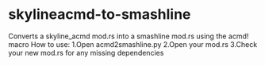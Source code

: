 # skylineacmd-to-smashline
Converts a skyline_acmd mod.rs into a smashline mod.rs using the acmd! macro
How to use:
1.Open acmd2smashline.py
2.Open your mod.rs
3.Check your new mod.rs for any missing dependencies
